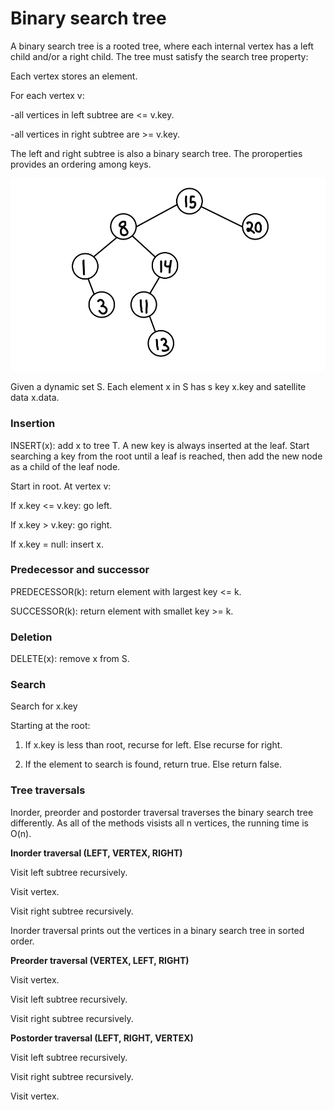 # Binary search tree

A binary search tree is a rooted tree, where each internal vertex has a left child and/or a right child. The tree must satisfy the search tree property:

Each vertex stores an element.


For each vertex v:

-all vertices in left subtree are <= v.key.

-all vertices in right subtree are >= v.key.

The left and right subtree is also a binary search tree. The proroperties provides an ordering among keys.

![binary_tree_illustration](images_binary_search_tree/binary_search_tree1.jpg)

Given a dynamic set S. Each element x in S has s key x.key and satellite data x.data. 



### Insertion
INSERT(x): add x to tree T. A new key is always inserted at the leaf. Start searching a key from the root until a leaf is reached, then add the new node as a child of the leaf node.

Start in root. At vertex v:

If x.key <= v.key: go left.

If x.key > v.key: go right.

If x.key = null: insert x.

### Predecessor and successor
PREDECESSOR(k): return element with largest key <= k.

SUCCESSOR(k): return element with smallet key >= k.


### Deletion

DELETE(x): remove x from S.

### Search

Search for x.key

Starting at the root:

1. If x.key is less than root, recurse for left. Else recurse for right.

2. If the element to search is found, return true. Else return false.


### Tree traversals

Inorder, preorder and postorder traversal traverses the binary search tree differently. As all of the methods visists all n vertices, the running time is O(n).

**Inorder traversal (LEFT, VERTEX, RIGHT)**

Visit left subtree recursively.

Visit vertex.

Visit right subtree recursively.


Inorder traversal prints out the vertices in a binary search tree in sorted order.

**Preorder traversal (VERTEX, LEFT, RIGHT)**

Visit vertex.

Visit left subtree recursively.

Visit right subtree recursively.

**Postorder traversal (LEFT, RIGHT, VERTEX)**

Visit left subtree recursively.

Visit right subtree recursively.

Visit vertex.


